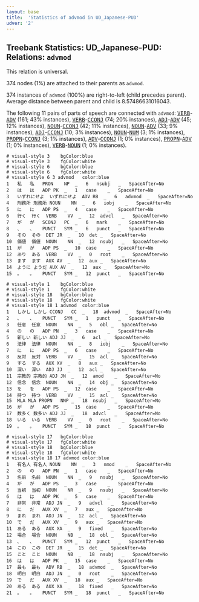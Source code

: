```yaml
---
layout: base
title:  'Statistics of advmod in UD_Japanese-PUD'
udver: '2'
---
```


## Treebank Statistics: UD_Japanese-PUD: Relations: `advmod`

This relation is universal.

374 nodes (1%) are attached to their parents as `advmod`.

374 instances of `advmod` (100%) are right-to-left (child precedes parent).
Average distance between parent and child is 8.57486631016043.

The following 11 pairs of parts of speech are connected with `advmod`: <tt><a href="ja_pud-pos-VERB.html">VERB</a></tt>-<tt><a href="ja_pud-pos-ADV.html">ADV</a></tt> (161; 43% instances), <tt><a href="ja_pud-pos-VERB.html">VERB</a></tt>-<tt><a href="ja_pud-pos-CCONJ.html">CCONJ</a></tt> (74; 20% instances), <tt><a href="ja_pud-pos-ADJ.html">ADJ</a></tt>-<tt><a href="ja_pud-pos-ADV.html">ADV</a></tt> (45; 12% instances), <tt><a href="ja_pud-pos-NOUN.html">NOUN</a></tt>-<tt><a href="ja_pud-pos-CCONJ.html">CCONJ</a></tt> (42; 11% instances), <tt><a href="ja_pud-pos-NOUN.html">NOUN</a></tt>-<tt><a href="ja_pud-pos-ADV.html">ADV</a></tt> (33; 9% instances), <tt><a href="ja_pud-pos-ADJ.html">ADJ</a></tt>-<tt><a href="ja_pud-pos-CCONJ.html">CCONJ</a></tt> (10; 3% instances), <tt><a href="ja_pud-pos-NOUN.html">NOUN</a></tt>-<tt><a href="ja_pud-pos-NUM.html">NUM</a></tt> (3; 1% instances), <tt><a href="ja_pud-pos-PROPN.html">PROPN</a></tt>-<tt><a href="ja_pud-pos-CCONJ.html">CCONJ</a></tt> (3; 1% instances), <tt><a href="ja_pud-pos-ADV.html">ADV</a></tt>-<tt><a href="ja_pud-pos-CCONJ.html">CCONJ</a></tt> (1; 0% instances), <tt><a href="ja_pud-pos-PROPN.html">PROPN</a></tt>-<tt><a href="ja_pud-pos-ADV.html">ADV</a></tt> (1; 0% instances), <tt><a href="ja_pud-pos-VERB.html">VERB</a></tt>-<tt><a href="ja_pud-pos-NOUN.html">NOUN</a></tt> (1; 0% instances).


~~~ conllu
# visual-style 3	bgColor:blue
# visual-style 3	fgColor:white
# visual-style 6	bgColor:blue
# visual-style 6	fgColor:white
# visual-style 6 3 advmod	color:blue
1	私	私	PRON	NP	_	6	nsubj	_	SpaceAfter=No
2	は	は	ADP	PK	_	1	case	_	SpaceAfter=No
3	いずれにせよ	いずれにせよ	ADV	RB	_	6	advmod	_	SpaceAfter=No
4	刑務所	刑務所	NOUN	NN	_	6	iobj	_	SpaceAfter=No
5	に	に	ADP	PS	_	4	case	_	SpaceAfter=No
6	行く	行く	VERB	VV	_	12	advcl	_	SpaceAfter=No
7	が	が	SCONJ	PC	_	6	mark	_	SpaceAfter=No
8	、	、	PUNCT	SYM	_	6	punct	_	SpaceAfter=No
9	その	その	DET	JR	_	10	det	_	SpaceAfter=No
10	価値	価値	NOUN	NN	_	12	nsubj	_	SpaceAfter=No
11	が	が	ADP	PS	_	10	case	_	SpaceAfter=No
12	あり	ある	VERB	VV	_	0	root	_	SpaceAfter=No
13	ます	ます	AUX	AV	_	12	aux	_	SpaceAfter=No
14	ように	ようだ	AUX	AV	_	12	aux	_	SpaceAfter=No
15	。	。	PUNCT	SYM	_	12	punct	_	SpaceAfter=No

~~~


~~~ conllu
# visual-style 1	bgColor:blue
# visual-style 1	fgColor:white
# visual-style 18	bgColor:blue
# visual-style 18	fgColor:white
# visual-style 18 1 advmod	color:blue
1	しかし	しかし	CCONJ	CC	_	18	advmod	_	SpaceAfter=No
2	、	、	PUNCT	SYM	_	1	punct	_	SpaceAfter=No
3	任意	任意	NOUN	NN	_	5	obl	_	SpaceAfter=No
4	の	の	ADP	PN	_	3	case	_	SpaceAfter=No
5	新しい	新しい	ADJ	JJ	_	6	acl	_	SpaceAfter=No
6	法律	法律	NOUN	NN	_	8	iobj	_	SpaceAfter=No
7	に	に	ADP	PS	_	6	case	_	SpaceAfter=No
8	反対	反対	VERB	VV	_	15	acl	_	SpaceAfter=No
9	する	する	AUX	XV	_	8	aux	_	SpaceAfter=No
10	深い	深い	ADJ	JJ	_	12	acl	_	SpaceAfter=No
11	宗教的	宗教的	ADJ	JN	_	12	amod	_	SpaceAfter=No
12	信念	信念	NOUN	NN	_	14	obj	_	SpaceAfter=No
13	を	を	ADP	PS	_	12	case	_	SpaceAfter=No
14	持つ	持つ	VERB	VV	_	15	acl	_	SpaceAfter=No
15	MLA	MLA	PROPN	NNP	_	18	nsubj	_	SpaceAfter=No
16	が	が	ADP	PS	_	15	case	_	SpaceAfter=No
17	数多く	数多い	ADJ	JJ	_	18	advcl	_	SpaceAfter=No
18	いる	いる	VERB	VV	_	0	root	_	SpaceAfter=No
19	。	。	PUNCT	SYM	_	18	punct	_	SpaceAfter=No

~~~


~~~ conllu
# visual-style 17	bgColor:blue
# visual-style 17	fgColor:white
# visual-style 18	bgColor:blue
# visual-style 18	fgColor:white
# visual-style 18 17 advmod	color:blue
1	有名人	有名人	NOUN	NN	_	3	nmod	_	SpaceAfter=No
2	の	の	ADP	PN	_	1	case	_	SpaceAfter=No
3	名前	名前	NOUN	NN	_	9	nsubj	_	SpaceAfter=No
4	が	が	ADP	PS	_	3	case	_	SpaceAfter=No
5	当初	当初	NOUN	NR	_	9	nsubj	_	SpaceAfter=No
6	は	は	ADP	PK	_	5	case	_	SpaceAfter=No
7	非常	非常	ADJ	JN	_	9	advcl	_	SpaceAfter=No
8	に	だ	AUX	XV	_	7	aux	_	SpaceAfter=No
9	まれ	まれ	ADJ	JN	_	12	acl	_	SpaceAfter=No
10	で	だ	AUX	XV	_	9	aux	_	SpaceAfter=No
11	ある	ある	AUX	XA	_	9	fixed	_	SpaceAfter=No
12	場合	場合	NOUN	NB	_	18	obl	_	SpaceAfter=No
13	、	、	PUNCT	SYM	_	12	punct	_	SpaceAfter=No
14	この	この	DET	JR	_	15	det	_	SpaceAfter=No
15	こと	こと	NOUN	NB	_	18	nsubj	_	SpaceAfter=No
16	は	は	ADP	PK	_	15	case	_	SpaceAfter=No
17	最も	最も	ADV	RB	_	18	advmod	_	SpaceAfter=No
18	明白	明白	ADJ	JN	_	0	root	_	SpaceAfter=No
19	で	だ	AUX	XV	_	18	aux	_	SpaceAfter=No
20	ある	ある	AUX	XA	_	18	fixed	_	SpaceAfter=No
21	。	。	PUNCT	SYM	_	18	punct	_	SpaceAfter=No

~~~


